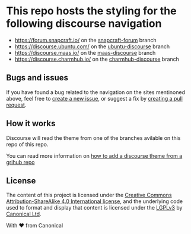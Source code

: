 # This repo hosts the styling for the following discourse navigation

- https://forum.snapcraft.io/ on the [snapcraft-forum](https://github.com/canonical-web-and-design/discourse-nav/blob/snapcraft-forum) branch
- https://discourse.ubuntu.com/ on the [ubuntu-discourse](https://github.com/canonical-web-and-design/discourse-nav/blob/ubuntu-discourse) branch
- https://discourse.maas.io/ on the [maas-discourse](https://github.com/canonical-web-and-design/discourse-nav/blob/maas-discourse) branch
- https://discourse.charmhub.io/ on the [charmhub-discourse](https://github.com/canonical-web-and-design/discourse-nav/blob/charmhub-discourse) branch

## Bugs and issues

If you have found a bug related to the navigation on the sites mentinoned above, feel free to [create a new issue](https://github.com/canonical-web-and-design/discourse-nav/issues/new/choose), or suggest a fix by [creating a pull request](https://help.github.com/articles/creating-a-pull-request/).

## How it works

Discourse will read the theme from one of the branches avilable on this repo of this repo.

You can read more information on [how to add a discourse theme from a grihub repo](https://meta.discourse.org/t/developer-s-guide-to-discourse-themes/93648)

## License

The content of this project is licensed under the [Creative Commons Attribution-ShareAlike 4.0 International license](https://creativecommons.org/licenses/by-sa/4.0/), and the underlying code used to format and display that content is licensed under the [LGPLv3](http://opensource.org/licenses/lgpl-3.0.html) by [Canonical Ltd](http://www.canonical.com/).

With ♥ from Canonical
